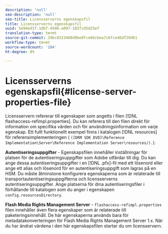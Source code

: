 ```yaml
---
description: 'null'
seo-description: 'null'
seo-title: Licensserverns egenskapsfil
title: Licensserverns egenskapsfil
uuid: 5e94ed1f-1dbf-4506-a097-183fcd5d25ef
translation-type: tm+mt
source-git-commit: 29bc8323460d9be0fce66cbea7c6fce46df20d61
workflow-type: tm+mt
source-wordcount: '184'
ht-degree: 0%

---
```



# Licensserverns egenskapsfil{#license-server-properties-file}

Licensservern refererar till egenskaper som angetts i filen [!DNL flashaccess-refimpl.properties]. Du kan referera till den filen direkt för information om specifika värden och för användningsinformation om varje egenskap. Ett fullt funktionellt exempel finns i katalogen [!DNL resources] för referensimplementeringen ( `([DRM SDK DVD]\Reference Implementation\Server\Reference Implementation Server\resources/).`).

**Autentiseringsuppgifter**  - Egenskapsfilen innehåller inställningar för platsen för de autentiseringsuppgifter som Adobe utfärdar till dig. Du kan ange dessa autentiseringsuppgifter i en [!DNL .pfx]-fil med ett lösenord eller ange ett alias och lösenord för en autentiseringsuppgift som lagras på en HSM. Du måste åtminstone konfigurera egenskaperna som är relaterade till transportautentiseringsuppgifterna och licensserverns autentiseringsuppgifter. Ange platserna för dina autentiseringsfiler i förhållande till katalogen som du anger i egenskapen `config.resourcesDirectory`.

**Flash Media Rights Management Server**  -  `flashaccess-refimpl.properties` filen innehåller även flera egenskaper som är relaterade till paketeringsinnehåll. De här egenskaperna används bara för metadatakonverteringen för Flash Media Rights Management Server 1.x. När du har ändrat värdena i den här egenskapsfilen startar du om licensservern.
